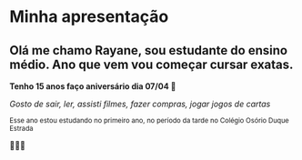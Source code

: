 # Minha apresentação

## Olá me chamo Rayane, sou estudante do ensino médio. Ano que vem vou começar cursar exatas.

**Tenho 15 anos faço aniversário dia 07/04 🥰**

_Gosto de sair, ler, assisti filmes, fazer compras, jogar jogos de cartas_

<sub>Esse ano estou estudando no primeiro ano, no período da tarde no Colégio Osório Duque Estrada</sub>

🌻🦩💝

